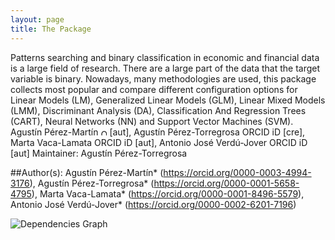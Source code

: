 ```yaml
---
layout: page
title: The Package
---
```


<div class="row">

<div class="col-md-7">
  Patterns searching and binary classification in economic and financial data is a large field of research. There are a large part of the data that the target variable is binary. Nowadays, many methodologies are used, this package collects most popular and compare different configuration options for Linear Models (LM), Generalized Linear Models (GLM), Linear Mixed Models (LMM), Discriminant Analysis (DA), Classification And Regression Trees (CART), Neural Networks (NN) and Support Vector Machines (SVM).
</div>

<div class="col-md-5">
Agustín Pérez-Martín <img style="width:10px" alt="ORCID ICON" src="https://cran.r-project.org/web/orcid.svg"> [aut], Agustín Pérez-Torregrosa ORCID iD [cre], Marta Vaca-Lamata ORCID iD [aut], Antonio José Verdú-Jover ORCID iD [aut]
Maintainer: Agustín Pérez-Torregrosa <agustin.perez01@goumh.umh.es>

##Author(s): Agustín Pérez-Martín* (<https://orcid.org/0000-0003-4994-3176>), Agustín Pérez-Torregrosa* (<https://orcid.org/0000-0001-5658-4795>), Marta Vaca-Lamata* (<https://orcid.org/0000-0001-8496-5579>), Antonio José Verdú-Jover* (<https://orcid.org/0000-0002-6201-7196>)

</div>

<img alt="Dependencies Graph" src="https://cran.microsoft.com/packagedata/graphs/OptimClassifier.png">
